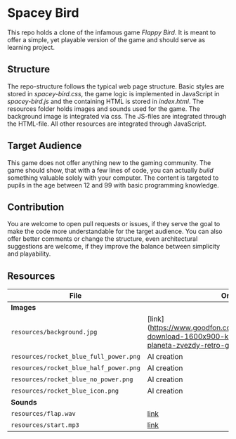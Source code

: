 # Spacey Bird

This repo holds a clone of the infamous game *Flappy Bird*. It is meant to offer a simple, yet playable version of the game and should serve as learning project.

## Structure

The repo-structure follows the typical web page structure. Basic styles are stored in *spacey-bird.css*, the game logic is implemented in JavaScript in *spacey-bird.js* and the containing HTML is stored in *index.html*.
The resources folder holds images and sounds used for the game. The background image is integrated via css. The JS-files are integrated through the HTML-file. All other resources are integrated through JavaScript.

## Target Audience
This game does not offer anything new to the gaming community. The game should show, that with a few lines of code, you can actually *build* something valuable solely with your computer. The content is targeted to pupils in the age between 12 and 99 with basic programming knowledge.

## Contribution
You are welcome to open pull requests or issues, if they serve the goal to make the code more understandable for the target audience. You can also offer better comments or change the structure, even architectural suggestions are welcome, if they improve the balance between simplicity and playability.

## Resources

| File    			| Origin | License |
| ----------------------------- | ----------------------------- | ----------------------------- |
| **Images** 			        |                               |                               |
| `resources/background.jpg`  	| [link](https://www.goodfon.com/minimalism/wallpaper-download-1600x900-kosmos-art-pikseli-8bit-planeta-zvezdy-retro-grafika.html  | CC BY-NC 4.0, by https://www.goodfon.com/user/Kipish_f%C3%B6n/ |
| `resources/rocket_blue_full_power.png` 	| AI creation   | MIT-License |
| `resources/rocket_blue_half_power.png` 	| AI creation   | MIT-License |
| `resources/rocket_blue_no_power.png` 	    | AI creation   | MIT-License |
| `resources/rocket_blue_icon.png` 	        | AI creation   | MIT-License |
| **Sounds**			        |     	                        |                               |
| `resources/flap.wav`    	| [link](https://freesound.org/people/dave.des/sounds/127196/)	| Creative Commons 0 |
| `resources/start.mp3`    	| [link](https://freesound.org/people/AbdrTar/sounds/519985/)  | Creative Commons 0 |



